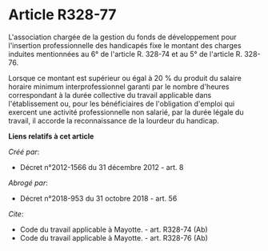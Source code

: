 # Article R328-77

L'association chargée de la gestion du fonds de développement pour l'insertion professionnelle des handicapés fixe le montant
des charges induites mentionnées au 6° de l'article R. 328-74 et au 5° de l'article R. 328-76. 

Lorsque ce montant est supérieur ou égal à 20 % du produit du salaire horaire minimum interprofessionnel garanti par le
nombre d'heures correspondant à la durée collective du travail applicable dans l'établissement ou, pour les bénéficiaires de
l'obligation d'emploi qui exercent une activité professionnelle non salarié, par la durée légale du travail, il accorde la
reconnaissance de la lourdeur du handicap.

**Liens relatifs à cet article**

_Créé par_:

  - Décret n°2012-1566 du 31 décembre 2012 - art. 8

_Abrogé par_:

  - Décret n°2018-953 du 31 octobre 2018 - art. 56

_Cite_:

  - Code du travail applicable à Mayotte. - art. R328-74 (Ab)
  - Code du travail applicable à Mayotte. - art. R328-76 (Ab)
